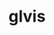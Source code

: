 ---
title: "glvis"
layout: cache
categories: [package, develop]
meta: {"compilers": ["gcc@11.4.0", "intel-oneapi-compilers@2025.1.0"], "num_specs": 40, "num_specs_by_stack": {"e4s": 26, "e4s-oneapi": 14, "root": 40}, "oss": ["ubuntu22.04"], "platforms": ["linux"], "stacks": ["e4s", "e4s-oneapi", "root"], "targets": ["x86_64_v3"], "versions": ["4.2"]}
spec_details: [{"compiler": "gcc@11.4.0", "hash": "2rdyzevdgqjhcohi2d7e4cg4jf62fpb7", "os": "ubuntu22.04", "platform": "linux", "size": "-", "stacks": ["e4s", "root"], "target": "x86_64_v3", "variants": ["build_system=makefile", "+fonts", "screenshots=png"], "versions": ["4.2"]}, {"compiler": "gcc@11.4.0", "hash": "3lvsztv6kzxby7lxmag3dfbxw2ao3zn4", "os": "ubuntu22.04", "platform": "linux", "size": "-", "stacks": ["e4s", "root"], "target": "x86_64_v3", "variants": ["build_system=makefile", "+fonts", "screenshots=png"], "versions": ["4.2"]}, {"compiler": "gcc@11.4.0", "hash": "4snjyzygjv6iflge4nvd6qbvmdzd3m7w", "os": "ubuntu22.04", "platform": "linux", "size": "-", "stacks": ["e4s", "root"], "target": "x86_64_v3", "variants": ["build_system=makefile", "+fonts", "screenshots=png"], "versions": ["4.2"]}, {"compiler": "gcc@11.4.0", "hash": "4zd6p5v2rkpwhkgrr3dzxwgacrflfk4z", "os": "ubuntu22.04", "platform": "linux", "size": "-", "stacks": ["e4s", "root"], "target": "x86_64_v3", "variants": ["build_system=makefile", "+fonts", "screenshots=png"], "versions": ["4.2"]}, {"compiler": "gcc@11.4.0", "hash": "54iycdpju5bzevkw3guwgvu4xyrcmww7", "os": "ubuntu22.04", "platform": "linux", "size": "-", "stacks": ["e4s", "root"], "target": "x86_64_v3", "variants": ["build_system=makefile", "+fonts", "screenshots=png"], "versions": ["4.2"]}, {"compiler": "gcc@11.4.0", "hash": "5egsxuuri6ltguw6fmvxk6r7unnzpxi5", "os": "ubuntu22.04", "platform": "linux", "size": "-", "stacks": ["e4s", "root"], "target": "x86_64_v3", "variants": ["build_system=makefile", "+fonts", "screenshots=png"], "versions": ["4.2"]}, {"compiler": "gcc@11.4.0", "hash": "7dr5wdm5rmgtvvpfffhsfnzp52k5lx2y", "os": "ubuntu22.04", "platform": "linux", "size": "-", "stacks": ["e4s", "root"], "target": "x86_64_v3", "variants": ["build_system=makefile", "+fonts", "screenshots=png"], "versions": ["4.2"]}, {"compiler": "gcc@11.4.0", "hash": "7jnfwzd2wrxzzzdeud7kd6j55fdhxybn", "os": "ubuntu22.04", "platform": "linux", "size": "-", "stacks": ["e4s", "root"], "target": "x86_64_v3", "variants": ["build_system=makefile", "+fonts", "screenshots=png"], "versions": ["4.2"]}, {"compiler": "gcc@11.4.0", "hash": "acxqsxr4siyou37limawpya46ls3e3lw", "os": "ubuntu22.04", "platform": "linux", "size": "-", "stacks": ["e4s", "root"], "target": "x86_64_v3", "variants": ["build_system=makefile", "+fonts", "screenshots=png"], "versions": ["4.2"]}, {"compiler": "gcc@11.4.0", "hash": "bmt44uhimstk3nzwzssievzjup3tr6uh", "os": "ubuntu22.04", "platform": "linux", "size": "-", "stacks": ["e4s", "root"], "target": "x86_64_v3", "variants": ["build_system=makefile", "+fonts", "screenshots=png"], "versions": ["4.2"]}, {"compiler": "intel-oneapi-compilers@2025.1.0", "hash": "bnlbychu27ho65zshpax7nkbyxco3rkg", "os": "ubuntu22.04", "platform": "linux", "size": "-", "stacks": ["e4s-oneapi", "root"], "target": "x86_64_v3", "variants": ["build_system=makefile", "+fonts", "screenshots=png"], "versions": ["4.2"]}, {"compiler": "intel-oneapi-compilers@2025.1.0", "hash": "c76qvkdpdj2al6bfy2qug5nvzvbhywyn", "os": "ubuntu22.04", "platform": "linux", "size": "-", "stacks": ["e4s-oneapi", "root"], "target": "x86_64_v3", "variants": ["build_system=makefile", "+fonts", "screenshots=png"], "versions": ["4.2"]}, {"compiler": "gcc@11.4.0", "hash": "c7l7chbukyedhbryg6rqh3mkziivmbjd", "os": "ubuntu22.04", "platform": "linux", "size": "-", "stacks": ["e4s", "root"], "target": "x86_64_v3", "variants": ["build_system=makefile", "+fonts", "screenshots=png"], "versions": ["4.2"]}, {"compiler": "gcc@11.4.0", "hash": "dkzfvhy7lm65wkp76ixunxygr3yeel3z", "os": "ubuntu22.04", "platform": "linux", "size": "-", "stacks": ["e4s", "root"], "target": "x86_64_v3", "variants": ["build_system=makefile", "+fonts", "screenshots=png"], "versions": ["4.2"]}, {"compiler": "gcc@11.4.0", "hash": "ewllnk5lxollynqd7pqr5qj7pq2fdezp", "os": "ubuntu22.04", "platform": "linux", "size": "-", "stacks": ["e4s", "root"], "target": "x86_64_v3", "variants": ["build_system=makefile", "+fonts", "screenshots=png"], "versions": ["4.2"]}, {"compiler": "gcc@11.4.0", "hash": "fk4qfa6cie6ya6u7x6ipksfh6k3scbrw", "os": "ubuntu22.04", "platform": "linux", "size": "-", "stacks": ["e4s", "root"], "target": "x86_64_v3", "variants": ["build_system=makefile", "+fonts", "screenshots=png"], "versions": ["4.2"]}, {"compiler": "gcc@11.4.0", "hash": "g2hmc47n3jpmw6apkq5wbrfxjhr6ohaj", "os": "ubuntu22.04", "platform": "linux", "size": "-", "stacks": ["e4s", "root"], "target": "x86_64_v3", "variants": ["build_system=makefile", "+fonts", "screenshots=png"], "versions": ["4.2"]}, {"compiler": "intel-oneapi-compilers@2025.1.0", "hash": "iacdqsnjzm5il2wamuwz7w42tutllley", "os": "ubuntu22.04", "platform": "linux", "size": "-", "stacks": ["e4s-oneapi", "root"], "target": "x86_64_v3", "variants": ["build_system=makefile", "+fonts", "screenshots=png"], "versions": ["4.2"]}, {"compiler": "gcc@11.4.0", "hash": "j5pqb7u4xv26ljtnmdgusdgwm6m4jcys", "os": "ubuntu22.04", "platform": "linux", "size": "-", "stacks": ["e4s", "root"], "target": "x86_64_v3", "variants": ["build_system=makefile", "+fonts", "screenshots=png"], "versions": ["4.2"]}, {"compiler": "intel-oneapi-compilers@2025.1.0", "hash": "jlebhyuljiujbikws4ss26kx6xspxuxv", "os": "ubuntu22.04", "platform": "linux", "size": "-", "stacks": ["e4s-oneapi", "root"], "target": "x86_64_v3", "variants": ["build_system=makefile", "+fonts", "screenshots=png"], "versions": ["4.2"]}, {"compiler": "gcc@11.4.0", "hash": "kzipk6o3jm2duv53u7rf6iufk7xmjfmk", "os": "ubuntu22.04", "platform": "linux", "size": "-", "stacks": ["e4s", "root"], "target": "x86_64_v3", "variants": ["build_system=makefile", "+fonts", "screenshots=png"], "versions": ["4.2"]}, {"compiler": "intel-oneapi-compilers@2025.1.0", "hash": "ldcfh5k5q57v3aqpauzq5yuojiukmwmw", "os": "ubuntu22.04", "platform": "linux", "size": "-", "stacks": ["e4s-oneapi", "root"], "target": "x86_64_v3", "variants": ["build_system=makefile", "+fonts", "screenshots=png"], "versions": ["4.2"]}, {"compiler": "intel-oneapi-compilers@2025.1.0", "hash": "lfd4kpczokzfexxl3oz3lxrxavm2eiup", "os": "ubuntu22.04", "platform": "linux", "size": "-", "stacks": ["e4s-oneapi", "root"], "target": "x86_64_v3", "variants": ["build_system=makefile", "+fonts", "screenshots=png"], "versions": ["4.2"]}, {"compiler": "gcc@11.4.0", "hash": "m77gua53i4odrhantm7gvlvahuair2gg", "os": "ubuntu22.04", "platform": "linux", "size": "-", "stacks": ["e4s", "root"], "target": "x86_64_v3", "variants": ["build_system=makefile", "+fonts", "screenshots=png"], "versions": ["4.2"]}, {"compiler": "gcc@11.4.0", "hash": "nozmi6vphwsziw7awttaijmzafgwpj7y", "os": "ubuntu22.04", "platform": "linux", "size": "-", "stacks": ["e4s", "root"], "target": "x86_64_v3", "variants": ["build_system=makefile", "+fonts", "screenshots=png"], "versions": ["4.2"]}, {"compiler": "intel-oneapi-compilers@2025.1.0", "hash": "nuuqb7ofazldyzy2nav3owguc4y2tmig", "os": "ubuntu22.04", "platform": "linux", "size": "-", "stacks": ["e4s-oneapi", "root"], "target": "x86_64_v3", "variants": ["build_system=makefile", "+fonts", "screenshots=png"], "versions": ["4.2"]}, {"compiler": "intel-oneapi-compilers@2025.1.0", "hash": "ok5nzbn4cj3f4ekl5cs5w4cfehqnv7m3", "os": "ubuntu22.04", "platform": "linux", "size": "-", "stacks": ["e4s-oneapi", "root"], "target": "x86_64_v3", "variants": ["build_system=makefile", "+fonts", "screenshots=png"], "versions": ["4.2"]}, {"compiler": "intel-oneapi-compilers@2025.1.0", "hash": "qcs7lnalofw3hsf4oifwtdx3ubbbndhy", "os": "ubuntu22.04", "platform": "linux", "size": "-", "stacks": ["e4s-oneapi", "root"], "target": "x86_64_v3", "variants": ["build_system=makefile", "+fonts", "screenshots=png"], "versions": ["4.2"]}, {"compiler": "gcc@11.4.0", "hash": "rc2tsh436v5qwhw7zb2pysvruewt2em6", "os": "ubuntu22.04", "platform": "linux", "size": "-", "stacks": ["e4s", "root"], "target": "x86_64_v3", "variants": ["build_system=makefile", "+fonts", "screenshots=png"], "versions": ["4.2"]}, {"compiler": "gcc@11.4.0", "hash": "rtxt7jtxtpsnxuz7eerr2chwxkwlc74e", "os": "ubuntu22.04", "platform": "linux", "size": "-", "stacks": ["e4s", "root"], "target": "x86_64_v3", "variants": ["build_system=makefile", "+fonts", "screenshots=png"], "versions": ["4.2"]}, {"compiler": "intel-oneapi-compilers@2025.1.0", "hash": "seznfy3yeop7pe3vpc6efqson7lwdg7h", "os": "ubuntu22.04", "platform": "linux", "size": "-", "stacks": ["e4s-oneapi", "root"], "target": "x86_64_v3", "variants": ["build_system=makefile", "+fonts", "screenshots=png"], "versions": ["4.2"]}, {"compiler": "gcc@11.4.0", "hash": "ssc6krvyqt3wuy6ubglyj63eh4e7yjnn", "os": "ubuntu22.04", "platform": "linux", "size": "-", "stacks": ["e4s", "root"], "target": "x86_64_v3", "variants": ["build_system=makefile", "+fonts", "screenshots=png"], "versions": ["4.2"]}, {"compiler": "gcc@11.4.0", "hash": "sy5jyx3hyhvr2n4edjxyto5ti4od5pxv", "os": "ubuntu22.04", "platform": "linux", "size": "-", "stacks": ["e4s", "root"], "target": "x86_64_v3", "variants": ["build_system=makefile", "+fonts", "screenshots=png"], "versions": ["4.2"]}, {"compiler": "intel-oneapi-compilers@2025.1.0", "hash": "troogs6gwt4652ys6odhwknulttgxnw3", "os": "ubuntu22.04", "platform": "linux", "size": "-", "stacks": ["e4s-oneapi", "root"], "target": "x86_64_v3", "variants": ["build_system=makefile", "+fonts", "screenshots=png"], "versions": ["4.2"]}, {"compiler": "gcc@11.4.0", "hash": "u2w65lvua6ntyqhsijp2i5jwuy5gc5m7", "os": "ubuntu22.04", "platform": "linux", "size": "-", "stacks": ["e4s", "root"], "target": "x86_64_v3", "variants": ["build_system=makefile", "+fonts", "screenshots=png"], "versions": ["4.2"]}, {"compiler": "gcc@11.4.0", "hash": "udit4cizjdevwf6gkwebznwahwdb53kb", "os": "ubuntu22.04", "platform": "linux", "size": "-", "stacks": ["e4s", "root"], "target": "x86_64_v3", "variants": ["build_system=makefile", "+fonts", "screenshots=png"], "versions": ["4.2"]}, {"compiler": "intel-oneapi-compilers@2025.1.0", "hash": "vxgnlxg3usr6s2qg67owbyeldtzu3d7u", "os": "ubuntu22.04", "platform": "linux", "size": "-", "stacks": ["e4s-oneapi", "root"], "target": "x86_64_v3", "variants": ["build_system=makefile", "+fonts", "screenshots=png"], "versions": ["4.2"]}, {"compiler": "intel-oneapi-compilers@2025.1.0", "hash": "wxpvsygp64thcexeb7h6sjgnucd4befh", "os": "ubuntu22.04", "platform": "linux", "size": "-", "stacks": ["e4s-oneapi", "root"], "target": "x86_64_v3", "variants": ["build_system=makefile", "+fonts", "screenshots=png"], "versions": ["4.2"]}, {"compiler": "intel-oneapi-compilers@2025.1.0", "hash": "xe4rtmvohip2uche43l2kqhjslpm46qm", "os": "ubuntu22.04", "platform": "linux", "size": "-", "stacks": ["e4s-oneapi", "root"], "target": "x86_64_v3", "variants": ["build_system=makefile", "+fonts", "screenshots=png"], "versions": ["4.2"]}, {"compiler": "gcc@11.4.0", "hash": "zmkkld5f6c4736cmgu424jluovayvho5", "os": "ubuntu22.04", "platform": "linux", "size": "-", "stacks": ["e4s", "root"], "target": "x86_64_v3", "variants": ["build_system=makefile", "+fonts", "screenshots=png"], "versions": ["4.2"]}]
---